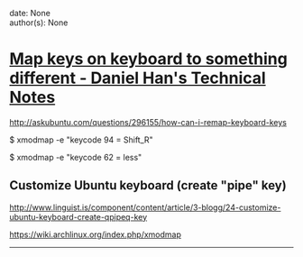
date: None  
author(s): None  

# [Map keys on keyboard to something different - Daniel Han's Technical Notes](https://sites.google.com/site/xiangyangsite/home/technical-tips/linux-unix/common-tips/map-keys-on-keyboard-to-something-different)

http://askubuntu.com/questions/296155/how-can-i-remap-keyboard-keys

$ xmodmap -e "keycode 94 = Shift_R"

$ xmodmap -e "keycode 62 = less"

## Customize Ubuntu keyboard (create "pipe" key)

http://www.linguist.is/component/content/article/3-blogg/24-customize-ubuntu-keyboard-create-qpipeq-key

https://wiki.archlinux.org/index.php/xmodmap  
  
---


